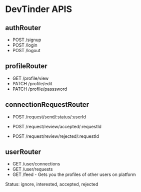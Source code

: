 # DevTinder APIS

## authRouter

- POST /signup
- POST /login
- POST /logout

## profileRouter

- GET /profile/view
- PATCH /profile/edit
- PATCH /profile/passsword

## connectionRequestRouter

- POST /request/send/:status/:userId

- POST /request/review/accepted/:requestId
- POST /request/review/rejected/:requestId

## userRouter

- GET /user/connections
- GET /user/requests
- GET /feed - Gets you the profiles of other users on platform

Status: ignore, interested, accepted, rejected
